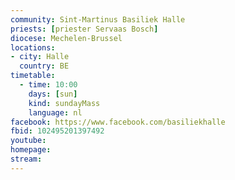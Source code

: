 ```yaml
---
community: Sint-Martinus Basiliek Halle
priests: [priester Servaas Bosch]
diocese: Mechelen-Brussel
locations:
- city: Halle
  country: BE
timetable:
  - time: 10:00
    days: [sun]
    kind: sundayMass
    language: nl
facebook: https://www.facebook.com/basiliekhalle
fbid: 102495201397492
youtube:
homepage:
stream:
---
```

